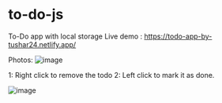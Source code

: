 # to-do-js
To-Do app with local storage
Live demo :  https://todo-app-by-tushar24.netlify.app/

Photos: 
![image](https://user-images.githubusercontent.com/59326871/172112856-774a6571-e2d4-43c5-b310-c1b9d8cfbb3c.png)

1: Right click to remove the todo
2: Left click to mark it as done.

![image](https://user-images.githubusercontent.com/59326871/172112934-8575e1c6-5c9d-456c-b6d9-2cc038e7dfe8.png)
